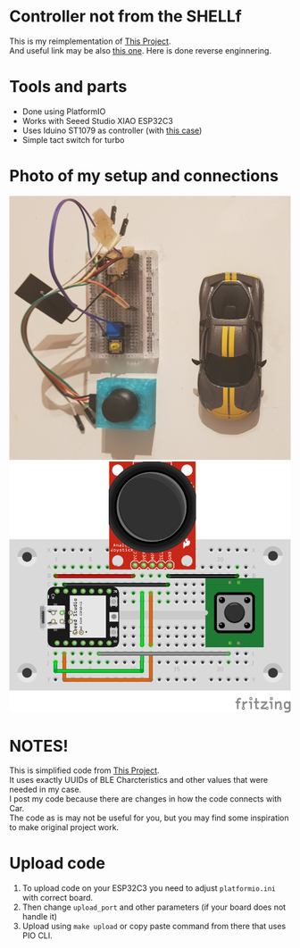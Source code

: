 # Controller not from the SHELLf

This is my reimplementation of [This Project](https://github.com/jenkings/BLE-RC-Car-ESP32).  
And useful link may be also [this one](https://gist.github.com/scrool/e79d6a4cb50c26499746f4fe473b3768). Here is done reverse enginnering.

# Tools and parts

- Done using PlatformIO
- Works with Seeed Studio XIAO ESP32C3
- Uses Iduino ST1079 as controller (with [this case](https://www.thingiverse.com/thing:1162200))
- Simple tact switch for turbo

# Photo of my setup and connections

![Setup](./image_of_my_setup.jpg)
![Connections](./esp_controller_connection.png)

# NOTES!

This is simplified code from [This Project](https://github.com/jenkings/BLE-RC-Car-ESP32).  
It uses exactly UUIDs of BLE Charcteristics and other values that were needed in my case.  
I post my code because there are changes in how the code connects with Car.  
The code as is may not be useful for you, but you may find some inspiration to make original project work.

# Upload code

1. To upload code on your ESP32C3 you need to adjust `platformio.ini` with correct board.  
2. Then change `upload_port` and other parameters (if your board does not handle it)
3. Upload using `make upload` or copy paste command from there that uses PIO CLI.
